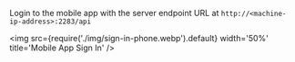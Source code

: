 Login to the mobile app with the server endpoint URL at `http://<machine-ip-address>:2283/api`

<img src={require('./img/sign-in-phone.webp').default} width='50%' title='Mobile App Sign In' />
